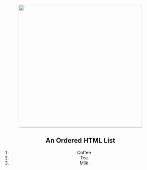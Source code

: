 <p align="center"><a href="https://laravel.com" target="_blank"><img src="https://raw.githubusercontent.com/laravel/art/master/logo-lockup/5%20SVG/2%20CMYK/1%20Full%20Color/laravel-logolockup-cmyk-red.svg" width="400"></a></p>

<h2 align="center">An Ordered HTML List</h2>

<ol align="center">
  <li>Coffee</li>
  <li>Tea</li>
  <li>Milk</li>
</ol> 

